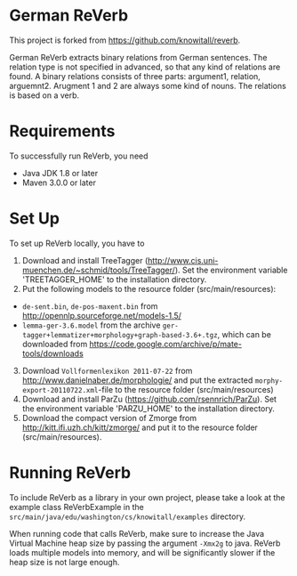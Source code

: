 # German ReVerb

This project is forked from https://github.com/knowitall/reverb.

German ReVerb extracts binary relations from German sentences.
The relation type is not specified in advanced, so that any kind of relations are found.
A binary relations consists of three parts: argument1, relation, arguemnt2.
Arugment 1 and 2 are always some kind of nouns. 
The relations is based on a verb.

# Requirements

To successfully run ReVerb, you need 
* Java JDK 1.8 or later
* Maven 3.0.0 or later

# Set Up

To set up ReVerb locally, you have to 

1. Download and install TreeTagger (http://www.cis.uni-muenchen.de/~schmid/tools/TreeTagger/). Set the environment variable 'TREETAGGER_HOME' to the installation directory.
2.  Put the following models to the resource folder (src/main/resources):
 * 	`de-sent.bin`, `de-pos-maxent.bin` from http://opennlp.sourceforge.net/models-1.5/
 * 	`lemma-ger-3.6.model` from the archive `ger-tagger+lemmatizer+morphology+graph-based-3.6+.tgz`, which can be downloaded from https://code.google.com/archive/p/mate-tools/downloads
3. Download `Vollformenlexikon 2011-07-22` from http://www.danielnaber.de/morphologie/ and put the extracted `morphy-export-20110722.xml`-file to the resource folder (src/main/resources)
4. Download and install ParZu (https://github.com/rsennrich/ParZu). Set the environment variable 'PARZU_HOME' to the installation directory.
5. Download the compact version of Zmorge from http://kitt.ifi.uzh.ch/kitt/zmorge/ and put it to the resource folder (src/main/resources).

# Running ReVerb

To include ReVerb as a library in your own project, please take a look at the example class ReVerbExample in the `src/main/java/edu/washington/cs/knowitall/examples` directory.

When running code that calls ReVerb, make sure to increase the Java Virtual Machine heap size by passing the argument `-Xmx2g` to java. ReVerb loads multiple models into memory, and will be significantly slower if the heap size is not large enough.

